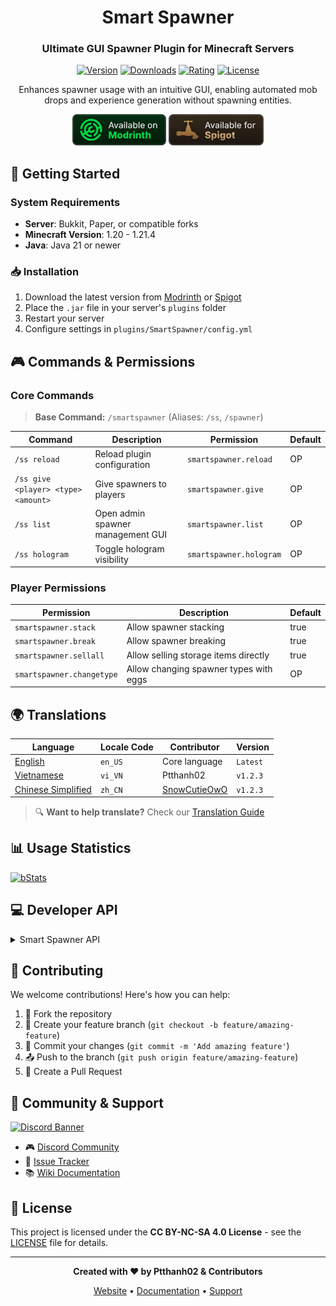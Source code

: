 <div align="center">

# Smart Spawner

### Ultimate GUI Spawner Plugin for Minecraft Servers

[![Version](https://img.shields.io/github/v/release/ptthanh02/Smart-Spawner-Plugin?color=4B32C3&logo=github&style=for-the-badge)](https://github.com/ptthanh02/Smart-Spawner-Plugin/releases/latest)
[![Downloads](https://img.shields.io/modrinth/dt/smart-spawner-plugin?style=for-the-badge&logo=modrinth&logoColor=white&label=Downloads&color=00AF5C)](https://modrinth.com/plugin/smart-spawner-plugin)
[![Rating](https://img.shields.io/spiget/rating/120743?style=for-the-badge&logo=spigotmc&logoColor=white&label=Spigot&color=FF8800)](https://www.spigotmc.org/resources/120743/)
[![License](https://img.shields.io/badge/License-CC%20BY--NC--SA%204.0-7289DA?style=for-the-badge&logo=creative-commons&logoColor=white)](LICENSE)

Enhances spawner usage with an intuitive GUI, enabling automated mob drops and experience generation without spawning entities.

[<img src="https://raw.githubusercontent.com/intergrav/devins-badges/v3/assets/cozy/available/modrinth_vector.svg" height="50">](https://modrinth.com/plugin/smart-spawner-plugin)
[<img src="https://raw.githubusercontent.com/intergrav/devins-badges/v3/assets/cozy/supported/spigot_vector.svg" height="50">](https://www.spigotmc.org/resources/120743/)

</div>

## 🚀 Getting Started

### System Requirements

- **Server**: Bukkit, Paper, or compatible forks
- **Minecraft Version**: 1.20 - 1.21.4
- **Java**: Java 21 or newer

### 📥 Installation

1. Download the latest version from [Modrinth](https://modrinth.com/plugin/smart-spawner-plugin) or [Spigot](https://www.spigotmc.org/resources/120743/)
2. Place the `.jar` file in your server's `plugins` folder
3. Restart your server
4. Configure settings in `plugins/SmartSpawner/config.yml`


## 🎮 Commands & Permissions

### Core Commands
> **Base Command:** `/smartspawner` (Aliases: `/ss`, `/spawner`)

| Command | Description                       | Permission | Default |
|---------|-----------------------------------|------------|---------|
| `/ss reload` | Reload plugin configuration       | `smartspawner.reload` | OP |
| `/ss give <player> <type> <amount>` | Give spawners to players          | `smartspawner.give` | OP |
| `/ss list` | Open admin spawner management GUI | `smartspawner.list` | OP |
| `/ss hologram` | Toggle hologram visibility        | `smartspawner.hologram` | OP |

### Player Permissions

| Permission | Description                            | Default |
|------------|----------------------------------------|---------|
| `smartspawner.stack` | Allow spawner stacking                 | true |
| `smartspawner.break` | Allow spawner breaking                 | true |
| `smartspawner.sellall` | Allow selling storage items directly   | true |
| `smartspawner.changetype` | Allow changing spawner types with eggs | OP |

## 🌍 Translations

| Language | Locale Code | Contributor                                     | Version  |
|----------|-------------|-------------------------------------------------|----------|
| [English](https://github.com/ptthanh02/Smart-Spawner/blob/main/src/main/resources/messages/en_US.yml) | `en_US` | Core language                                   | `Latest` |
| [Vietnamese](https://github.com/ptthanh02/Smart-Spawner/blob/main/src/main/resources/messages/vi_VN.yml) | `vi_VN` | Ptthanh02                                       | `v1.2.3` |
| [Chinese Simplified](https://github.com/ptthanh02/Smart-Spawner/blob/main/src/main/resources/messages/zh_CN.yml) | `zh_CN` | [SnowCutieOwO](https://github.com/SnowCutieOwO) | `v1.2.3` |

> 🔍 **Want to help translate?** Check our [Translation Guide](https://github.com/ptthanh02/Smart-Spawner-Plugin/wiki/Translation-Guide)

## 📊 Usage Statistics

[![bStats](https://bstats.org/signatures/bukkit/SmartSpawner.svg)](https://bstats.org/plugin/bukkit/SmartSpawner)


## 💻 Developer API
<details>
<summary>Smart Spawner API</summary>

### Installation

#### Gradle

```groovy
repositories {
    maven { url = 'https://maven.pkg.github.com/ptthanh02/smartspawner' }
}

dependencies {
    compileOnly 'github.nighter:smartspawner-api:1.2.4'
}
```

#### Maven

```xml
<repositories>
    <repository>
        <id>github</id>
        <url>https://maven.pkg.github.com/ptthanh02/smartspawner</url>
    </repository>
</repositories>

<dependencies>
    <dependency>
        <groupId>github.nighter</groupId>
        <artifactId>smartspawner-api</artifactId>
        <version>1.2.4</version>
        <scope>provided</scope>
    </dependency>
</dependencies>
```

### Usage Example

```java
import github.nighter.smartspawner.api.SmartSpawnerAPI;
import github.nighter.smartspawner.api.SmartSpawnerProvider;
import org.bukkit.entity.EntityType;
import org.bukkit.inventory.ItemStack;

public class YourPlugin extends JavaPlugin {
    
    @Override
    public void onEnable() {
        // Check if SmartSpawner is installed
        SmartSpawnerAPI api = SmartSpawnerProvider.getAPI();
        if (api == null) {
            getLogger().warning("SmartSpawner not found! Some features will be disabled.");
            return;
        }
        
        // Create a zombie spawner item
        ItemStack zombieSpawner = api.createSpawnerItem(EntityType.ZOMBIE);
        
        // Create multiple creeper spawners
        ItemStack creeperSpawners = api.createSpawnerItem(EntityType.CREEPER, 5);
        
        // Check spawner type
        EntityType type = api.getSpawnerEntityType(zombieSpawner);
        if (type == EntityType.ZOMBIE) {
            getLogger().info("Successfully created a zombie spawner!");
        }
    }
}
```

### Available API Methods

| Method | Description |
|--------|-------------|
| `ItemStack createSpawnerItem(EntityType entityType)` | Creates a spawner item with the specified entity type |
| `ItemStack createSpawnerItem(EntityType entityType, int amount)` | Creates a spawner item with the specified entity type and amount |
| `EntityType getSpawnerEntityType(ItemStack item)` | Gets the entity type from a spawner item |
| `boolean isValidSpawner(ItemStack item)` | Checks if an item is a valid spawner created by SmartSpawner |

For more detailed API documentation, visit our [Wiki](https://github.com/ptthanh02/Smart-Spawner-Plugin/wiki/Developer-API).

</details>

## 🤝 Contributing

We welcome contributions! Here's how you can help:

1. 🍴 Fork the repository
2. 🌿 Create your feature branch (`git checkout -b feature/amazing-feature`)
3. 💾 Commit your changes (`git commit -m 'Add amazing feature'`)
4. 📤 Push to the branch (`git push origin feature/amazing-feature`)
5. 🔄 Create a Pull Request

## 💬 Community & Support

[![Discord Banner](https://img.shields.io/discord/1299353023532896296?style=for-the-badge&logo=discord&logoColor=white&label=Join%20our%20Discord&color=5865F2)](https://discord.gg/zrnyG4CuuT)

- 🎮 [Discord Community](https://discord.gg/zrnyG4CuuT)
- 🐛 [Issue Tracker](https://github.com/ptthanh02/Smart-Spawner-Plugin/issues)
- 📚 [Wiki Documentation](https://github.com/ptthanh02/Smart-Spawner-Plugin/wiki)

## 📜 License

This project is licensed under the **CC BY-NC-SA 4.0 License** - see the [LICENSE](LICENSE) file for details.

---

<div align="center">

**Created with ❤️ by Ptthanh02 & Contributors**

[Website](https://github.com/ptthanh02/Smart-Spawner-Plugin) • [Documentation](https://github.com/ptthanh02/Smart-Spawner-Plugin/wiki) • [Support](https://discord.gg/zrnyG4CuuT)

</div>
